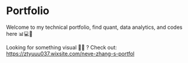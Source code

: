 # Portfolio

Welcome to my technical portfolio, find quant, data analytics, and codes here 📊💻🤖

Looking for something visual 🎨🤩 ? Check out: https://ztyuuu037.wixsite.com/neve-zhang-s-portfol
